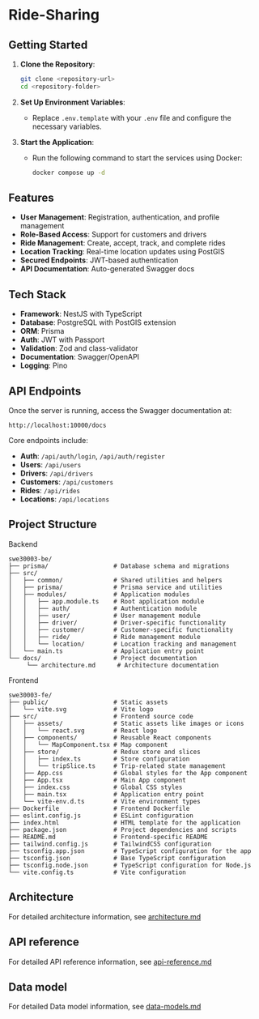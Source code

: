 # Ride-Sharing

## Getting Started

1. **Clone the Repository**:

   ```bash
   git clone <repository-url>
   cd <repository-folder>
   ```

2. **Set Up Environment Variables**:

   - Replace `.env.template` with your `.env` file and configure the necessary variables.

3. **Start the Application**:
   - Run the following command to start the services using Docker:
     ```bash
     docker compose up -d
     ```

## Features

- **User Management**: Registration, authentication, and profile management
- **Role-Based Access**: Support for customers and drivers
- **Ride Management**: Create, accept, track, and complete rides
- **Location Tracking**: Real-time location updates using PostGIS
- **Secured Endpoints**: JWT-based authentication
- **API Documentation**: Auto-generated Swagger docs

## Tech Stack

- **Framework**: NestJS with TypeScript
- **Database**: PostgreSQL with PostGIS extension
- **ORM**: Prisma
- **Auth**: JWT with Passport
- **Validation**: Zod and class-validator
- **Documentation**: Swagger/OpenAPI
- **Logging**: Pino

## API Endpoints

Once the server is running, access the Swagger documentation at:

```
http://localhost:10000/docs
```

Core endpoints include:

- **Auth**: `/api/auth/login`, `/api/auth/register`
- **Users**: `/api/users`
- **Drivers**: `/api/drivers`
- **Customers**: `/api/customers`
- **Rides**: `/api/rides`
- **Locations**: `/api/locations`

## Project Structure

Backend

```
swe30003-be/
├── prisma/                  # Database schema and migrations
├── src/
│   ├── common/              # Shared utilities and helpers
│   ├── prisma/              # Prisma service and utilities
│   ├── modules/             # Application modules
│   │   ├── app.module.ts    # Root application module
│   │   ├── auth/            # Authentication module
│   │   ├── user/            # User management module
│   │   ├── driver/          # Driver-specific functionality
│   │   ├── customer/        # Customer-specific functionality
│   │   ├── ride/            # Ride management module
│   │   └── location/        # Location tracking and management
│   └── main.ts              # Application entry point
└── docs/                    # Project documentation
     └── architecture.md      # Architecture documentation
```

Frontend

```
swe30003-fe/
├── public/                  # Static assets
│   └── vite.svg             # Vite logo
├── src/                     # Frontend source code
│   ├── assets/              # Static assets like images or icons
│   │   └── react.svg        # React logo
│   ├── components/          # Reusable React components
│   │   └── MapComponent.tsx # Map component
│   ├── store/               # Redux store and slices
│   │   ├── index.ts         # Store configuration
│   │   └── tripSlice.ts     # Trip-related state management
│   ├── App.css              # Global styles for the App component
│   ├── App.tsx              # Main App component
│   ├── index.css            # Global CSS styles
│   ├── main.tsx             # Application entry point
│   └── vite-env.d.ts        # Vite environment types
├── Dockerfile               # Frontend Dockerfile
├── eslint.config.js         # ESLint configuration
├── index.html               # HTML template for the application
├── package.json             # Project dependencies and scripts
├── README.md                # Frontend-specific README
├── tailwind.config.js       # TailwindCSS configuration
├── tsconfig.app.json        # TypeScript configuration for the app
├── tsconfig.json            # Base TypeScript configuration
├── tsconfig.node.json       # TypeScript configuration for Node.js
└── vite.config.ts           # Vite configuration
```

## Architecture

For detailed architecture information, see [architecture.md](./swe30003-be/docs/architecture.md)

## API reference

For detailed API reference information, see [api-reference.md](./swe30003-be/docs/api-reference.md)

## Data model

For detailed Data model information, see [data-models.md](./swe30003-be/docs/data-models.md)
